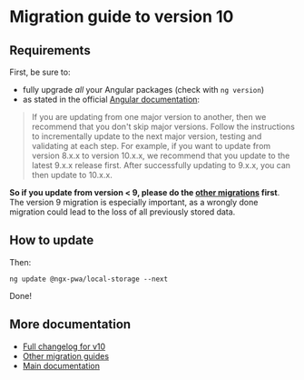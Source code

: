 # Migration guide to version 10

## Requirements

First, be sure to:
- fully upgrade *all* your Angular packages (check with `ng version`)
- as stated in the official [Angular documentation](https://angular.io/guide/releases):

> If you are updating from one major version to another, then we recommend that you don't skip major versions. Follow the instructions to incrementally update to the next major version, testing and validating at each step. For example, if you want to update from version 8.x.x to version 10.x.x, we recommend that you update to the latest 9.x.x release first. After successfully updating to 9.x.x, you can then update to 10.x.x.

**So if you update from version < 9, please do the [other migrations](../MIGRATION.md) first**.
The version 9 migration is especially important, as a wrongly done migration could lead to
the loss of all previously stored data.

## How to update

Then:

```
ng update @ngx-pwa/local-storage --next
```

Done!

## More documentation

- [Full changelog for v10](../CHANGELOG.md)
- [Other migration guides](../MIGRATION.md)
- [Main documentation](../README.md)
